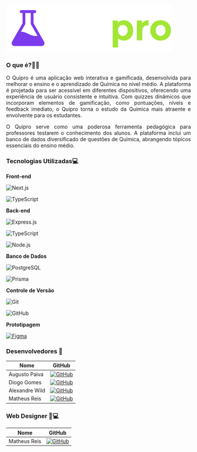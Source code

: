 ![Capa do Projeto](/frontEnd/public/logo.svg)

### O que é?👨‍🔬
<p align="justify">
 O Quipro é uma aplicação web interativa e gamificada, desenvolvida para melhorar o ensino e o aprendizado de Química no nível médio. A plataforma é projetada para ser acessível em diferentes dispositivos, oferecendo uma experiência de usuário consistente e intuitiva. Com quizzes dinâmicos que incorporam elementos de gamificação, como pontuações, níveis e feedback imediato, o Quipro torna o estudo da Química mais atraente e envolvente para os estudantes.
</p>
<p align="justify">
O Quipro serve como uma poderosa ferramenta pedagógica para professores testarem o conhecimento dos alunos. A plataforma inclui um banco de dados diversificado de questões de Química, abrangendo tópicos essenciais do ensino médio. 
</p>

### Tecnologias Utilizadas💻

**Front-end**

![Next.js](https://img.shields.io/badge/-Next.js-0070f3?logo=next.js&logoColor=white&style=flat)

![TypeScript](https://img.shields.io/badge/-TypeScript-3178C6?logo=typescript&logoColor=white&style=flat)

**Back-end**

![Express.js](https://img.shields.io/badge/-Express.js-4E4E4E?logo=express&logoColor=white&style=flat)

![TypeScript](https://img.shields.io/badge/-TypeScript-3178C6?logo=typescript&logoColor=white&style=flat)

![Node.js](https://img.shields.io/badge/-Node.js-339933?logo=node.js&logoColor=white&style=flat)


**Banco de Dados**

![PostgreSQL](https://img.shields.io/badge/-PostgreSQL-336791?logo=postgresql&logoColor=white&style=flat)

![Prisma](https://img.shields.io/badge/-Prisma-2D3748?logo=prisma&logoColor=white&style=flat)


**Controle de Versão**

![Git](https://img.shields.io/badge/-Git-F05032?logo=git&logoColor=white&style=flat)

![GitHub](https://img.shields.io/badge/-GitHub-181717?logo=github&logoColor=white&style=flat)


**Prototipagem**

[![Figma](https://img.shields.io/badge/-Figma-F24E1E?logo=figma&logoColor=white&style=flat)](https://figma.com)

### Desenvolvedores 👥

| Nome           | GitHub                                             |
|----------------|-----------------------------------------------------|
| Augusto Paiva  | [![GitHub](https://img.shields.io/badge/-GitHub-181717?logo=github&logoColor=white&style=flat)](https://github.com/AugustoRibeiro7) |
| Diogo Gomes | [![GitHub](https://img.shields.io/badge/-GitHub-181717?logo=github&logoColor=white&style=flat)](https://github.com/Diogogc1) |
| Alexandre Wild | [![GitHub](https://img.shields.io/badge/-GitHub-181717?logo=github&logoColor=white&style=flat)](https://github.com/AlexandreWild9) |
| Matheus Reis | [![GitHub](https://img.shields.io/badge/-GitHub-181717?logo=github&logoColor=white&style=flat)](https://github.com/matchauvers) |

### Web Designer 🎨💻

| Nome       | GitHub                                               |
|------------|-------------------------------------------------------|
| Matheus Reis | [![GitHub](https://img.shields.io/badge/-GitHub-181717?logo=github&logoColor=white&style=flat)](https://github.com/matchauvers) |


